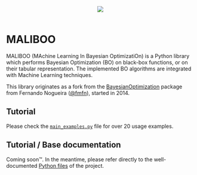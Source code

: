<div align="center">
  <img src="https://github.com/brunoguindani/MALIBOO/master/resources/bo_dark.png"><br><br>
</div>

# MALIBOO
MALIBOO (MAchine Learning In Bayesian OptimizatiOn) is a Python library which performs Bayesian Optimization (BO) on black-box functions, or on their tabular representation.
The implemented BO algorithms are integrated with Machine Learning techniques.

This library originates as a fork from the [BayesianOptimization](https://github.com/fmfn/BayesianOptimization) package from Fernando Nogueira ([@fmfn](https://github.com/fmfn)), started in 2014.

## Tutorial
Please check the [`main_examples.py`](https://github.com/brunoguindani/BayesianOptimization/blob/master/main_example.py) file for over 20 usage examples.

## Tutorial / Base documentation
Coming soon™️. In the meantime, please refer directly to the well-documented [Python files](https://github.com/brunoguindani/BayesianOptimization/tree/master/bayes_opt) of the project.
